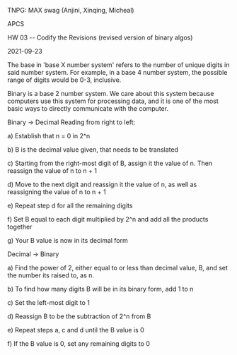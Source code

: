 TNPG: MAX swag (Anjini, Xinqing, Micheal)

APCS

HW 03 -- Codify the Revisions (revised version of binary algos)

2021-09-23

The base in 'base X number system' refers to the number of unique digits in said number system. For example, in a base 4 number system, the possible range of digits would be 0-3, inclusive.

Binary is a base 2 number system. We care about this system because computers use this system for processing data, and it is one of the most basic ways to directly communicate with the computer.

Binary -> Decimal Reading from right to left:

a) Establish that n = 0 in 2^n

b) B is the decimal value given, that needs to be translated

c) Starting from the right-most digit of B, assign it the value of n. Then reassign the value of n to n + 1

d) Move to the next digit and reassign it the value of n, as well as reassigning the value of n to n + 1

e) Repeat step d for all the remaining digits

f) Set B equal to each digit multiplied by 2^n and add all the products together

g) Your B value is now in its decimal form

Decimal -> Binary

a) Find the power of 2, either equal to or less than decimal value, B, and set the number its raised to, as n.

b) To find how many digits B will be in its binary form, add 1 to n

c) Set the left-most digit to 1

d) Reassign B to be the subtraction of 2^n from B

e) Repeat steps a, c and d until the B value is 0

f) If the B value is 0, set any remaining digits to 0
